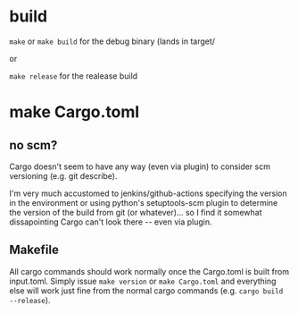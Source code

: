 
# build

`make` or `make build` for the debug binary (lands in target/

or

`make release` for the realease build

# make Cargo.toml

## no scm?

Cargo doesn't seem to have any way (even via plugin) to consider scm versioning
(e.g. git describe).

I'm very much accustomed to jenkins/github-actions specifying the version in the
environment or using python's setuptools-scm plugin to determine the version of
the build from git (or whatever)... so I find it somewhat dissapointing Cargo
can't look there -- even via plugin.

## Makefile

All cargo commands should work normally once the Cargo.toml is built from
input.toml. Simply issue `make version` or `make Cargo.toml` and everything else
will work just fine from the normal cargo commands (e.g. `cargo build
--release`).
